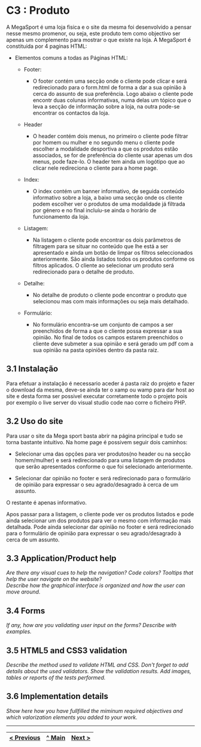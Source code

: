# C3 : Produto

A MegaSport é uma loja fisica e o site da mesma foi desenvolvido a pensar nesse mesmo promenor, ou seja, este produto tem como objectivo ser apenas um complemento para mostrar o que existe na loja.
A MegaSport é constituida por 4 paginas HTML:

* Elementos comuns a todas as Páginas HTML:
    * Footer:
        * O footer contém uma secção onde o cliente pode clicar e será redirecionado para o form.html de forma a dar a sua opinião à cerca do assunto de sua preferência. Logo abaixo o cliente pode encontr duas colunas informativas, numa delas um tópico que o leva a secção de informação sobre a loja, na outra pode-se encontrar os contactos da loja.
    
    * Header
        * O header contém dois menus, no primeiro o cliente pode filtrar por homem ou mulher e no segundo menu o cliente pode escolher a modalidade desportiva a que os produtos estão associados, se for de preferência do cliente usar apenas um dos menus, pode faze-lo. O header tem ainda um logótipo que ao clicar nele redireciona o cliente para a home page.

    * Index:
        * O index contém um banner informativo, de seguida conteúdo informativo sobre a loja, a baixo uma secção onde os cliente podem escolher ver o produtos de uma modalidade já filtrada por género e no final incluíu-se ainda o horário de funcionamento da loja. 
    
    * Listagem:
        * Na listagem o cliente pode encontrar os dois parâmetros de filtragem para se situar no conteúdo que lhe está a ser apresentado e ainda um botão de limpar os filtros seleccionados anteriormente. São ainda listados todos os produtos conforme os filtros aplicados. O cliente ao selecionar um produto será redirecionado para o detalhe de produto.

    * Detalhe:
        * No detalhe de produto o cliente pode encontrar o produto que selecionou mas com mais informações ou seja mais detalhado.

    * Formulário:
        * No formulário encontra-se um conjunto de campos a ser preenchidos de forma a que o cliente possa expressar a sua opinião. No final de todos os campos estarem preenchidos o cliente deve submeter a sua opinião e será gerado um pdf com a sua opinião na pasta opiniões dentro da pasta raiz.


## 3.1 Instalação

Para efetuar a instalação é necessario aceder á pasta raiz do projeto e fazer o download da mesma, deve-se ainda ter o xamp ou wamp para dar host ao site e desta forma ser possivel executar corretamente todo o projeto pois por exemplo o live server do visual studio code nao corre o ficheiro PHP.

## 3.2 Uso do site

Para usar o site da Mega sport basta abrir na página principal e tudo se torna bastante intuitivo. Na home page é possivem seguir dois caminhos:

* Selecionar uma das opções para ver produtos(no header ou na secção homem/mulher) e será redirecionado para uma listagem de produtos que serão apresentados conforme o que foi selecionado anteriormente.

* Selecionar dar opinião no footer e será redirecionado para o formulário de opinião para expressar o seu agrado/desagrado à cerca de um assunto.

O restante é apenas informativo.

Apos passar para a listagem, o cliente pode ver os produtos listados e pode ainda selecionar um dos produtos para ver o mesmo com informação mais detalhada.
Pode ainda selecionar dar opinião no footer e será redirecionado para o formulário de opinião para expressar o seu agrado/desagrado à cerca de um assunto.


## 3.3 Application/Product help

_Are there any visual cues to help the navigation? Code colors? Tooltips that help the user navigate on the website?_  
_Describe how the graphical interface is organized and how the user can move around._

## 3.4 Forms

_If any, how are you validating user input on the forms?_
_Describe with examples._

## 3.5 HTML5 and CSS3 validation

_Describe the method used to validate HTML and CSS. Don't forget to add details about the used validators. Show the validation results._
_Add images, tables or reports of the tests performed._

## 3.6 Implementation details

_Show here how you have fullfilled the miminum required objectives and which valorization elements you added to your work._


---
[< Previous](c2.md) | [^ Main](https://github.com/exemploTrabalho/report) | [Next >](c4.md)
:--- | :---: | ---: 
